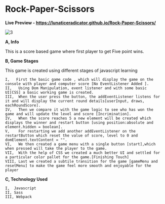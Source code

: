 # Rock-Paper-Scissors

**Live Preview - https://lunaticeradicator.github.io/Rock-Paper-Scissors/**

![3](https://github.com/LunaticEradicator/Rock-Paper-Scissors/assets/107615206/bd2bc4d6-54a9-4bb7-bb0f-ad3fbf2a645d)

**A, Info**

This is a score based game where first player to get Five point wins.

**B, Game Stages**

This game is created using different stages of javascript learning

    I,   First the basic game code , which will display the game on the console with player and computer score [No EventListener Added ].
    II,   Using Dom Manipulation, event listener and with some basic UI[CSS] a basic working game is created.
    III,  When the user press the button, the addEventListener listens for it and will display the current round details[userInput, draws, eachRoundScore].
    IV,   Then we compare it with the game logic to see who has won the game and will update the level and score [Incrimination].
    IV,   When the score reaches 5 a new element will be created which displays the winner and restart button [using position:absolute and element.hidden = boolean].
    V,    For restarting we add another addEventListener on the restartButton which reset the value of score, level to 0 and domElement.textContent = "".
    VI,   We then created a game menu with a single button [start],which when pressed will take the player to the game.
    VII,  With the help of CSS we created a much better UI and settled for a particular color pallet for the game.[Finishing Touch]
    VIII, Last we created a subtile transition for the game [gameMenu and resetMenu] to make the game feel more smooth and enjoyable for the player

**C, Technology Used**
    
    I,  Javascript
    II, Sass
    III, Webpack
